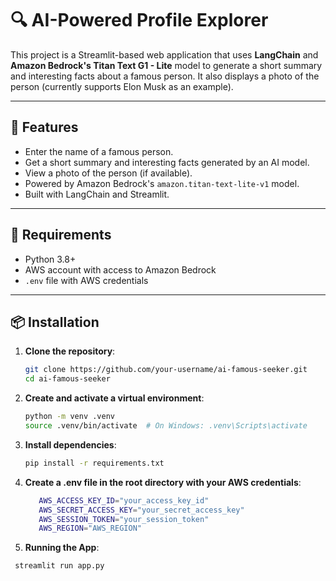 # 🔍 AI-Powered Profile Explorer

This project is a Streamlit-based web application that uses **LangChain** and **Amazon Bedrock's Titan Text G1 - Lite** model to generate a short summary and interesting facts about a famous person. It also displays a photo of the person (currently supports Elon Musk as an example).

---

## 🚀 Features

- Enter the name of a famous person.
- Get a short summary and interesting facts generated by an AI model.
- View a photo of the person (if available).
- Powered by Amazon Bedrock's `amazon.titan-text-lite-v1` model.
- Built with LangChain and Streamlit.

---

## 🧠 Requirements

- Python 3.8+
- AWS account with access to Amazon Bedrock
- `.env` file with AWS credentials

---

## 📦 Installation

1. **Clone the repository**:

   ```bash
   git clone https://github.com/your-username/ai-famous-seeker.git
   cd ai-famous-seeker
   ```

2. **Create and activate a virtual environment**:

   ```bash
   python -m venv .venv
   source .venv/bin/activate  # On Windows: .venv\Scripts\activate
   ```

3. **Install dependencies**:

   ```bash
   pip install -r requirements.txt 
   ```

4. **Create a .env file in the root directory with your AWS credentials**:
   ```bash
      AWS_ACCESS_KEY_ID="your_access_key_id"
      AWS_SECRET_ACCESS_KEY="your_secret_access_key"
      AWS_SESSION_TOKEN="your_session_token" 
      AWS_REGION="AWS_REGION"
   ```
5. **Running the App**:

  ```bash
   streamlit run app.py
  ```

